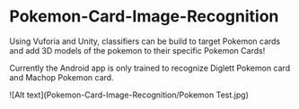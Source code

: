 # Pokemon-Card-Image-Recognition

Using Vuforia and Unity, classifiers can be build to target Pokemon cards and add 3D models of the pokemon to their specific Pokemon Cards!

Currently the Android app is only trained to recognize Diglett Pokemon card and Machop Pokemon card.

![Alt text](Pokemon-Card-Image-Recognition/Pokemon Test.jpg)
